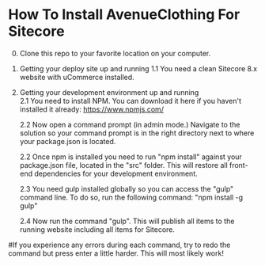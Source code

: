 How To Install AvenueClothing For Sitecore
===========================================
0. Clone this repo to your favorite location on your computer.

1. Getting your deploy site up and running
	1.1 You need a clean Sitecore 8.x website with uCommerce installed.
	
2. Getting your development environment up and running	
	2.1 You need to install NPM. You can download it here if you haven't installed it already: https://www.npmjs.com/
	
	2.2 Now open a command prompt (in admin mode.) Navigate to the solution so your command prompt is in the right directory next to where your package.json is located.
	
	2.2 Once npm is installed you need to run "npm install" against your package.json file, located in the "src" folder. This will restore all front-end dependencies for your development environment.

	2.3 You need gulp installed globally so you can access the "gulp" command line. To do so, run the following command: "npm install -g gulp"
	
	2.4 Now run the command "gulp". This will publish all items to the running website including all items for Sitecore.

#If you experience any errors during each command, try to redo the command but press enter a little harder. This will most likely work!